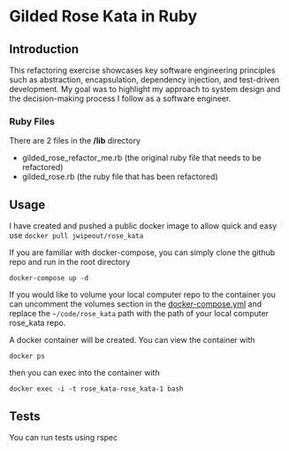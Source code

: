 # Gilded Rose Kata in Ruby

## Introduction

This refactoring exercise showcases key software engineering principles such as abstraction, encapsulation, dependency injection, and test-driven development. My goal was to highlight my approach to system design and the decision-making process I follow as a software engineer. 

### Ruby Files

There are 2 files in the __/lib__ directory
- gilded_rose_refactor_me.rb (the original ruby file that needs to be refactored)
- gilded_rose.rb (the ruby file that has been refactored)
  
## Usage

I have created and pushed a public docker image to allow quick and easy use ```docker pull jwipeout/rose_kata```

If you are familiar with docker-compose, you can simply clone the github repo and run in the root directory 

```
docker-compose up -d
``` 

If you would like to volume your local computer repo to the container you can uncomment the volumes section in the [docker-compose.yml](https://github.com/jwipeout/rose_kata/blob/master/docker-compose.yml#L5) and replace the ```~/code/rose_kata``` path with the path of your local computer rose_kata repo.

A docker container will be created. You can view the container with

```
docker ps
```

then you can exec into the container with

```
docker exec -i -t rose_kata-rose_kata-1 bash
```

## Tests

You can run tests using rspec

